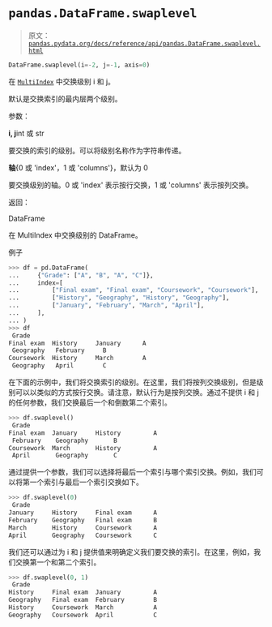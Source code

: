 # `pandas.DataFrame.swaplevel`

> 原文：[`pandas.pydata.org/docs/reference/api/pandas.DataFrame.swaplevel.html`](https://pandas.pydata.org/docs/reference/api/pandas.DataFrame.swaplevel.html)

```py
DataFrame.swaplevel(i=-2, j=-1, axis=0)
```

在 [`MultiIndex`](https://pandas.pydata.org/docs/reference/api/pandas.MultiIndex.html#pandas.MultiIndex "pandas.MultiIndex") 中交换级别 i 和 j。

默认是交换索引的最内层两个级别。

参数：

**i, j**int 或 str

要交换的索引的级别。可以将级别名称作为字符串传递。

**轴**{0 或 'index'，1 或 'columns'}，默认为 0

要交换级别的轴。0 或 'index' 表示按行交换，1 或 'columns' 表示按列交换。

返回：

DataFrame

在 MultiIndex 中交换级别的 DataFrame。

例子

```py
>>> df = pd.DataFrame(
...     {"Grade": ["A", "B", "A", "C"]},
...     index=[
...         ["Final exam", "Final exam", "Coursework", "Coursework"],
...         ["History", "Geography", "History", "Geography"],
...         ["January", "February", "March", "April"],
...     ],
... )
>>> df
 Grade
Final exam  History     January      A
 Geography   February     B
Coursework  History     March        A
 Geography   April        C 
```

在下面的示例中，我们将交换索引的级别。在这里，我们将按列交换级别，但是级别可以以类似的方式按行交换。请注意，默认行为是按列交换。通过不提供 i 和 j 的任何参数，我们交换最后一个和倒数第二个索引。

```py
>>> df.swaplevel()
 Grade
Final exam  January     History         A
 February    Geography       B
Coursework  March       History         A
 April       Geography       C 
```

通过提供一个参数，我们可以选择将最后一个索引与哪个索引交换。例如，我们可以将第一个索引与最后一个索引交换如下。

```py
>>> df.swaplevel(0)
 Grade
January     History     Final exam      A
February    Geography   Final exam      B
March       History     Coursework      A
April       Geography   Coursework      C 
```

我们还可以通过为 i 和 j 提供值来明确定义我们要交换的索引。在这里，例如，我们交换第一个和第二个索引。

```py
>>> df.swaplevel(0, 1)
 Grade
History     Final exam  January         A
Geography   Final exam  February        B
History     Coursework  March           A
Geography   Coursework  April           C 
```
